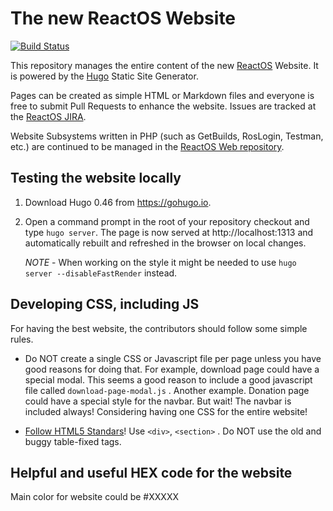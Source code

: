 # The new ReactOS Website

[![Build Status](https://travis-ci.org/ColinFinck/web-content.svg?branch=master)](https://travis-ci.org/ColinFinck/web-content)

This repository manages the entire content of the new [ReactOS](https://reactos.org) Website.
It is powered by the [Hugo](https://gohugo.io) Static Site Generator.

Pages can be created as simple HTML or Markdown files and everyone is free to submit Pull Requests to enhance the website.
Issues are tracked at the [ReactOS JIRA](https://jira.reactos.org).

Website Subsystems written in PHP (such as GetBuilds, RosLogin, Testman, etc.) are continued to be managed in the
[ReactOS Web repository](https://github.com/reactos/web).

## Testing the website locally
1. Download Hugo 0.46 from https://gohugo.io.
2. Open a command prompt in the root of your repository checkout and type `hugo server`.
   The page is now served at http://localhost:1313 and automatically rebuilt and refreshed in the browser on local changes.

   *NOTE* - When working on the style it might be needed to use `hugo server --disableFastRender` instead. 

## Developing CSS, including JS

For having the best website, the contributors should follow some simple rules.

* Do NOT create a single CSS or Javascript file per page unless you have good reasons for doing that. For example, download page could have a special modal. This seems a good reason to include a good javascript file called `download-page-modal.js` . 
Another example. Donation page could have a special style for the navbar. But wait! The navbar is included always! Considering having one CSS for the entire website!

* [Follow HTML5 Standars](https://html.spec.whatwg.org/)! Use `<div>`, `<section>` . Do NOT use the old and buggy table-fixed tags.
   
## Helpful and useful HEX code for the website

Main color for website could be #XXXXX


